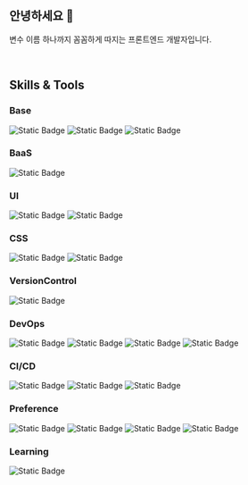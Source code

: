 ## 안녕하세요 👋
변수 이름 하나까지 꼼꼼하게 따지는 프론트엔드 개발자입니다.

<br />

## Skills & Tools
### Base
![Static Badge](https://img.shields.io/badge/React-%2361DAFB?style=for-the-badge&logo=react&logoColor=black)
![Static Badge](https://img.shields.io/badge/Redux--Toolkit-%23764ABC?style=for-the-badge&logo=redux&logoColor=white)
![Static Badge](https://img.shields.io/badge/TypeScript-%233178C6?style=for-the-badge&logo=typescript&logoColor=white)

### BaaS
![Static Badge](https://img.shields.io/badge/Supabase-%233FCF8E?style=for-the-badge&logo=supabase&logoColor=white)

### UI
![Static Badge](https://img.shields.io/badge/MUI-%23007FFF?style=for-the-badge&logo=mui&logoColor=white)
![Static Badge](https://img.shields.io/badge/shadcn-%23000000?style=for-the-badge&logo=shadcnui&logoColor=white)

### CSS
![Static Badge](https://img.shields.io/badge/Tailwind_CSS-%2306B6D4?style=for-the-badge&logo=tailwindcss&logoColor=white)
![Static Badge](https://img.shields.io/badge/Styled--Components-%23DB7093?style=for-the-badge&logo=styledcomponents&logoColor=white)

### VersionControl
![Static Badge](https://img.shields.io/badge/Git-%23F05032?style=for-the-badge&logo=git&logoColor=white)

### DevOps
![Static Badge](https://img.shields.io/badge/GitHub__Issues-%23181717?style=for-the-badge&logo=github&logoColor=white)
![Static Badge](https://img.shields.io/badge/GitHub__Projects-%23181717?style=for-the-badge&logo=github&logoColor=white)
![Static Badge](https://img.shields.io/badge/Notion-%23000000?style=for-the-badge&logo=notion&logoColor=white)
![Static Badge](https://img.shields.io/badge/GitBooks-%23BBDDE5?style=for-the-badge&logo=gitbook&logoColor=black)

### CI/CD
![Static Badge](https://img.shields.io/badge/GitHub_Actions-%232088FF?style=for-the-badge&logo=githubactions&logoColor=white)
![Static Badge](https://img.shields.io/badge/GitHub_Pages-%23222222?style=for-the-badge&logo=githubpages&logoColor=white)
![Static Badge](https://img.shields.io/badge/Netlify-%2300C7B7?style=for-the-badge&logo=netlify&logoColor=white)

### Preference
![Static Badge](https://img.shields.io/badge/WebStorm-%23000000?style=for-the-badge&logo=webstorm&logoColor=white)
![Static Badge](https://img.shields.io/badge/GitHub__Desktop-%238368F4?style=for-the-badge&logo=github&logoColor=white)
![Static Badge](https://img.shields.io/badge/Vite-%23646CFF?style=for-the-badge&logo=vite&logoColor=white)
![Static Badge](https://img.shields.io/badge/Claude-%23D97757?style=for-the-badge&logo=claude&logoColor=white)

### Learning
![Static Badge](https://img.shields.io/badge/Next.js-%23000000?style=for-the-badge&logo=nextdotjs&logoColor=white)

<br />

<!--
## 개인 리포:
![Top Langs](https://github-readme-stats.vercel.app/api/top-langs/?username=code-zeen&layout=donut&theme=neon)
-->

<!--
**code-zeen/code-zeen** is a ✨ _special_ ✨ repository because its `README.md` (this file) appears on your GitHub profile.

Here are some ideas to get you started:

- 🔭 I’m currently working on ...
- 🌱 I’m currently learning ...
- 👯 I’m looking to collaborate on ...
- 🤔 I’m looking for help with ...
- 💬 Ask me about ...
- 📫 How to reach me: ...
- 😄 Pronouns: ...
- ⚡ Fun fact: ...
-->
